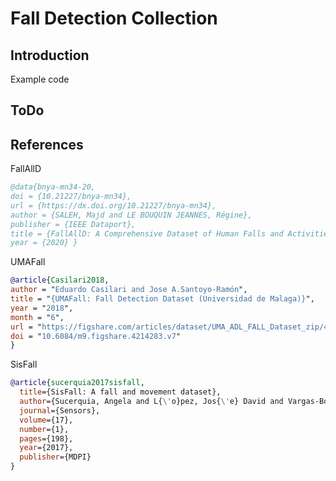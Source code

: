 # Fall Detection Collection

## Introduction

Example code

## ToDo

## References

FallAllD

```bibtex
@data{bnya-mn34-20,
doi = {10.21227/bnya-mn34},
url = {https://dx.doi.org/10.21227/bnya-mn34},
author = {SALEH, Majd and LE BOUQUIN JEANNES, Régine},
publisher = {IEEE Dataport},
title = {FallAllD: A Comprehensive Dataset of Human Falls and Activities of Daily Living},
year = {2020} }
```

UMAFall

```bibtex
@article{Casilari2018,
author = "Eduardo Casilari and Jose A.Santoyo-Ramón",
title = "{UMAFall: Fall Detection Dataset (Universidad de Malaga)}",
year = "2018",
month = "6",
url = "https://figshare.com/articles/dataset/UMA_ADL_FALL_Dataset_zip/4214283",
doi = "10.6084/m9.figshare.4214283.v7"
}
```

SisFall

```bibtex
@article{sucerquia2017sisfall,
  title={SisFall: A fall and movement dataset},
  author={Sucerquia, Angela and L{\'o}pez, Jos{\'e} David and Vargas-Bonilla, Jes{\'u}s Francisco},
  journal={Sensors},
  volume={17},
  number={1},
  pages={198},
  year={2017},
  publisher={MDPI}
}
```
